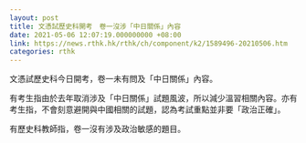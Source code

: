 ```yaml
---
layout: post
title: 文憑試歷史科開考　卷一沒涉「中日關係」內容
date: 2021-05-06 12:07:19.000000000 +08:00
link: https://news.rthk.hk/rthk/ch/component/k2/1589496-20210506.htm
categories: rthk
---
```


文憑試歷史科今日開考，卷一未有問及「中日關係」內容。

有考生指由於去年取消涉及「中日關係」試題風波，所以減少溫習相關內容。亦有考生指，不會刻意避開與中國相關的試題，認為考試重點並非要「政治正確」。

有歷史科教師指，卷一沒有涉及政治敏感的題目。
